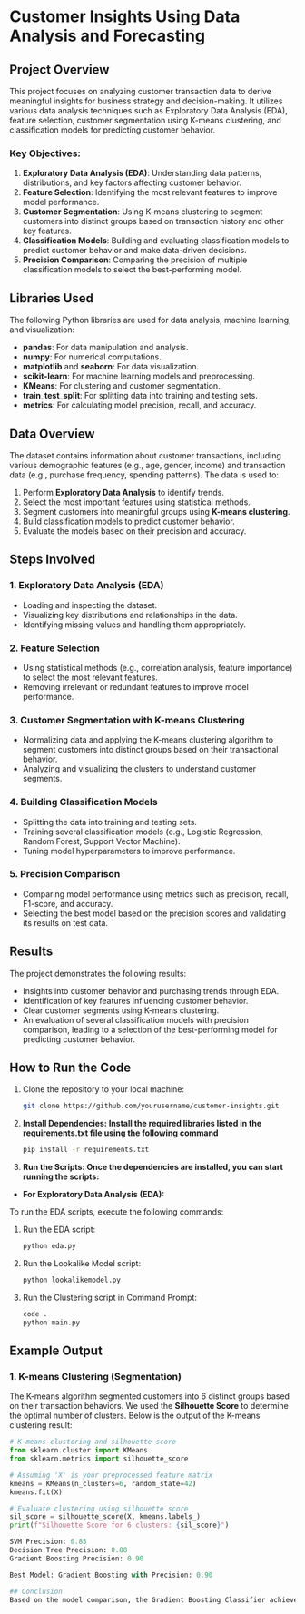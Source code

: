 # Customer Insights Using Data Analysis and Forecasting

## Project Overview

This project focuses on analyzing customer transaction data to derive meaningful insights for business strategy and decision-making. It utilizes various data analysis techniques such as Exploratory Data Analysis (EDA), feature selection, customer segmentation using K-means clustering, and classification models for predicting customer behavior.

### Key Objectives:
1. **Exploratory Data Analysis (EDA)**: Understanding data patterns, distributions, and key factors affecting customer behavior.
2. **Feature Selection**: Identifying the most relevant features to improve model performance.
3. **Customer Segmentation**: Using K-means clustering to segment customers into distinct groups based on transaction history and other key features.
4. **Classification Models**: Building and evaluating classification models to predict customer behavior and make data-driven decisions.
5. **Precision Comparison**: Comparing the precision of multiple classification models to select the best-performing model.

## Libraries Used

The following Python libraries are used for data analysis, machine learning, and visualization:

- **pandas**: For data manipulation and analysis.
- **numpy**: For numerical computations.
- **matplotlib** and **seaborn**: For data visualization.
- **scikit-learn**: For machine learning models and preprocessing.
- **KMeans**: For clustering and customer segmentation.
- **train_test_split**: For splitting data into training and testing sets.
- **metrics**: For calculating model precision, recall, and accuracy.

## Data Overview

The dataset contains information about customer transactions, including various demographic features (e.g., age, gender, income) and transaction data (e.g., purchase frequency, spending patterns). The data is used to:

1. Perform **Exploratory Data Analysis** to identify trends.
2. Select the most important features using statistical methods.
3. Segment customers into meaningful groups using **K-means clustering**.
4. Build classification models to predict customer behavior.
5. Evaluate the models based on their precision and accuracy.

## Steps Involved

### 1. Exploratory Data Analysis (EDA)
   - Loading and inspecting the dataset.
   - Visualizing key distributions and relationships in the data.
   - Identifying missing values and handling them appropriately.

### 2. Feature Selection
   - Using statistical methods (e.g., correlation analysis, feature importance) to select the most relevant features.
   - Removing irrelevant or redundant features to improve model performance.

### 3. Customer Segmentation with K-means Clustering
   - Normalizing data and applying the K-means clustering algorithm to segment customers into distinct groups based on their transactional behavior.
   - Analyzing and visualizing the clusters to understand customer segments.

### 4. Building Classification Models
   - Splitting the data into training and testing sets.
   - Training several classification models (e.g., Logistic Regression, Random Forest, Support Vector Machine).
   - Tuning model hyperparameters to improve performance.

### 5. Precision Comparison
   - Comparing model performance using metrics such as precision, recall, F1-score, and accuracy.
   - Selecting the best model based on the precision scores and validating its results on test data.

## Results

The project demonstrates the following results:
- Insights into customer behavior and purchasing trends through EDA.
- Identification of key features influencing customer behavior.
- Clear customer segments using K-means clustering.
- An evaluation of several classification models with precision comparison, leading to a selection of the best-performing model for predicting customer behavior.

## How to Run the Code

1. Clone the repository to your local machine:
   ```bash
   git clone https://github.com/yourusername/customer-insights.git
2. **Install Dependencies: Install the required libraries listed in the requirements.txt file using the following command**
   ```bash
   pip install -r requirements.txt
3. **Run the Scripts: Once the dependencies are installed, you can start running the scripts:**

- **For Exploratory Data Analysis (EDA):**

To run the EDA scripts, execute the following commands:

1. Run the EDA script:
   ```bash
   python eda.py
2. Run the Lookalike Model script:
   ```bash
   python lookalikemodel.py
3. Run the Clustering script in Command Prompt:
   ```bash
   code .
   python main.py

## Example Output

### 1. **K-means Clustering (Segmentation)**

The K-means algorithm segmented customers into 6 distinct groups based on their transaction behaviors. We used the **Silhouette Score** to determine the optimal number of clusters. Below is the output of the K-means clustering result:

```python
# K-means clustering and silhouette score
from sklearn.cluster import KMeans
from sklearn.metrics import silhouette_score

# Assuming 'X' is your preprocessed feature matrix
kmeans = KMeans(n_clusters=6, random_state=42)
kmeans.fit(X)

# Evaluate clustering using silhouette score
sil_score = silhouette_score(X, kmeans.labels_)
print(f"Silhouette Score for 6 clusters: {sil_score}")

SVM Precision: 0.85
Decision Tree Precision: 0.88
Gradient Boosting Precision: 0.90

Best Model: Gradient Boosting with Precision: 0.90

## Conclusion
Based on the model comparison, the Gradient Boosting Classifier achieved the highest precision of 90% and is the selected model for predicting customer behavior.

